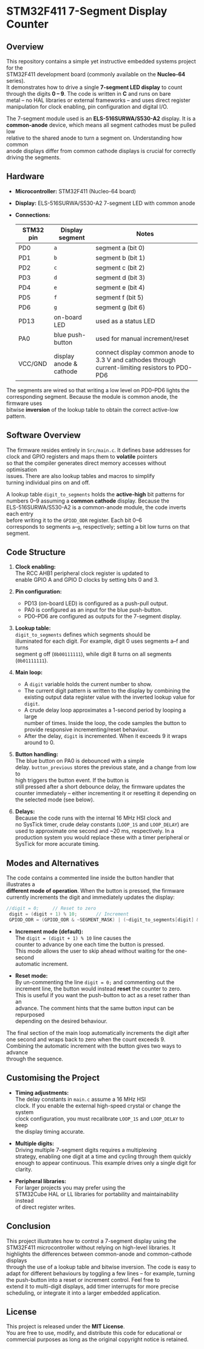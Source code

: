 # STM32F411 7-Segment Display Counter

## Overview

This repository contains a simple yet instructive embedded systems project for the  
STM32F411 development board (commonly available on the **Nucleo-64** series).  
It demonstrates how to drive a single **7-segment LED display** to count  
through the digits **0 – 9**. The code is written in **C** and runs on bare  
metal – no HAL libraries or external frameworks – and uses direct register  
manipulation for clock enabling, pin configuration and digital I/O.

The 7-segment module used is an **ELS-516SURWA/S530-A2** display. It is a  
**common-anode** device, which means all segment cathodes must be pulled low  
relative to the shared anode to turn a segment on. Understanding how common  
anode displays differ from common cathode displays is crucial for correctly  
driving the segments.

## Hardware

- **Microcontroller:** STM32F411 (Nucleo-64 board)
- **Display:** ELS-516SURWA/S530-A2 7-segment LED with common anode
- **Connections:**

  | STM32 pin | Display segment | Notes |
  |------------|-----------------|-------|
  | PD0 | `a` | segment a (bit 0) |
  | PD1 | `b` | segment b (bit 1) |
  | PD2 | `c` | segment c (bit 2) |
  | PD3 | `d` | segment d (bit 3) |
  | PD4 | `e` | segment e (bit 4) |
  | PD5 | `f` | segment f (bit 5) |
  | PD6 | `g` | segment g (bit 6) |
  | PD13 | on-board LED | used as a status LED |
  | PA0 | blue push-button | used for manual increment/reset |
  | VCC/GND | display anode & cathode | connect display common anode to 3.3 V and cathodes through current-limiting resistors to PD0-PD6 |

The segments are wired so that writing a low level on PD0–PD6 lights the  
corresponding segment. Because the module is common anode, the firmware uses  
bitwise **inversion** of the lookup table to obtain the correct active-low  
pattern.

## Software Overview

The firmware resides entirely in `Src/main.c`. It defines base addresses for  
clock and GPIO registers and maps them to **volatile** pointers  
so that the compiler generates direct memory accesses without optimisation  
issues. There are also lookup tables and macros to simplify  
turning individual pins on and off.

A lookup table `digit_to_segments` holds the **active-high** bit patterns for  
numbers 0–9 assuming a **common cathode** display. Because the  
ELS-516SURWA/S530-A2 is a common-anode module, the code inverts each entry  
before writing it to the `GPIOD_ODR` register. Each bit 0–6  
corresponds to segments `a`–`g`, respectively; setting a bit low turns on that  
segment.

## Code Structure

1. **Clock enabling:**  
   The RCC AHB1 peripheral clock register is updated to  
   enable GPIO A and GPIO D clocks by setting bits 0 and 3.

2. **Pin configuration:**  
   - PD13 (on-board LED) is configured as a push-pull output.  
   - PA0 is configured as an input for the blue push-button.  
   - PD0–PD6 are configured as outputs for the 7-segment display.

3. **Lookup table:**  
   `digit_to_segments` defines which segments should be  
   illuminated for each digit. For example, digit 0 uses segments a–f and turns  
   segment g off (`0b00111111`), while digit 8 turns on all segments  
   (`0b01111111`).

4. **Main loop:**  
   - A `digit` variable holds the current number to show.  
   - The current digit pattern is written to the display by combining the  
     existing output data register value with the inverted lookup value for  
     `digit`.  
   - A crude delay loop approximates a 1-second period by looping a large  
     number of times. Inside the loop, the code samples the button to  
     provide responsive incrementing/reset behaviour.  
   - After the delay, `digit` is incremented. When it exceeds 9 it wraps  
     around to 0.

5. **Button handling:**  
   The blue button on PA0 is debounced with a simple  
   delay. `button_previous` stores the previous state, and a change from low to  
   high triggers the button event. If the button is  
   still pressed after a short debounce delay, the firmware updates the  
   counter immediately – either incrementing it or resetting it depending on  
   the selected mode (see below).

6. **Delays:**  
   Because the code runs with the internal 16 MHz HSI clock and  
   no SysTick timer, crude delay constants (`LOOP_1S` and `LOOP_DELAY`) are  
   used to approximate one second and ~20 ms, respectively. In a  
   production system you would replace these with a timer peripheral or  
   SysTick for more accurate timing.

## Modes and Alternatives

The code contains a commented line inside the button handler that illustrates a  
**different mode of operation**. When the button is pressed, the firmware  
currently increments the digit and immediately updates the display:

```c
//digit = 0;     // Reset to zero
 digit = (digit + 1) % 10;       // Increment
 GPIOD_ODR = (GPIOD_ODR & ~SEGMENT_MASK) | (~digit_to_segments[digit] & SEGMENT_MASK);
```

- **Increment mode (default):**  
  The `digit = (digit + 1) % 10` line causes the  
  counter to advance by one each time the button is pressed.  
  This mode allows the user to skip ahead without waiting for the one-second  
  automatic increment.

- **Reset mode:**  
  By un-commenting the line `digit = 0;` and commenting out the  
  increment line, the button would instead **reset** the counter to zero.  
  This is useful if you want the push-button to act as a reset rather than an  
  advance. The comment hints that the same button input can be repurposed  
  depending on the desired behaviour.

The final section of the main loop automatically increments the digit after  
one second and wraps back to zero when the count exceeds 9.  
Combining the automatic increment with the button gives two ways to advance  
through the sequence.

## Customising the Project

- **Timing adjustments:**  
  The delay constants in `main.c` assume a 16 MHz HSI  
  clock. If you enable the external high-speed crystal or change the system  
  clock configuration, you must recalibrate `LOOP_1S` and `LOOP_DELAY` to keep  
  the display timing accurate.

- **Multiple digits:**  
  Driving multiple 7-segment digits requires a multiplexing  
  strategy, enabling one digit at a time and cycling through them quickly  
  enough to appear continuous. This example drives only a single digit for  
  clarity.

- **Peripheral libraries:**  
  For larger projects you may prefer using the  
  STM32Cube HAL or LL libraries for portability and maintainability instead  
  of direct register writes.

## Conclusion

This project illustrates how to control a 7-segment display using the  
STM32F411 microcontroller without relying on high-level libraries. It  
highlights the differences between common-anode and common-cathode displays  
through the use of a lookup table and bitwise inversion. The code is easy to  
adapt for different behaviours by toggling a few lines – for example, turning  
the push-button into a reset or increment control. Feel free to  
extend it to multi-digit displays, add timer interrupts for more precise  
scheduling, or integrate it into a larger embedded application.

## License

This project is released under the **MIT License**.  
You are free to use, modify, and distribute this code for educational or  
commercial purposes as long as the original copyright notice is retained.
